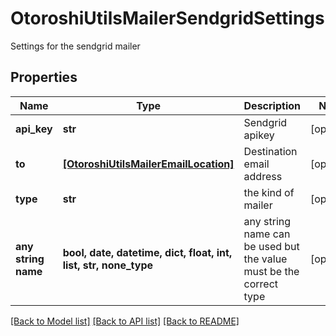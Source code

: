 # OtoroshiUtilsMailerSendgridSettings

Settings for the sendgrid mailer

## Properties
Name | Type | Description | Notes
------------ | ------------- | ------------- | -------------
**api_key** | **str** | Sendgrid apikey | [optional] 
**to** | [**[OtoroshiUtilsMailerEmailLocation]**](OtoroshiUtilsMailerEmailLocation.md) | Destination email address | [optional] 
**type** | **str** | the kind of mailer | [optional] 
**any string name** | **bool, date, datetime, dict, float, int, list, str, none_type** | any string name can be used but the value must be the correct type | [optional]

[[Back to Model list]](../README.md#documentation-for-models) [[Back to API list]](../README.md#documentation-for-api-endpoints) [[Back to README]](../README.md)


